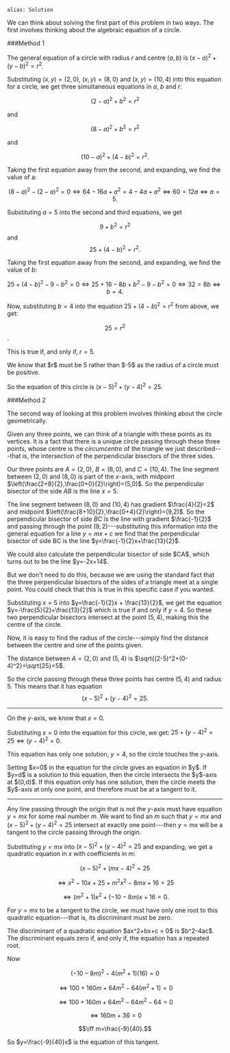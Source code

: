 ````
alias: Solution
````


<div class="chalk">
We can think about solving the first part of this problem in two ways. The first involves thinking about the algebraic equation of a circle.
</div>

###Method 1

The general equation of a circle with radius $r$ and centre $(a,b)$ is $(x-a)^2 + (y-b)^2 = r^2$.

Substituting $(x,y) = (2,0)$, $(x,y) = (8,0)$ and $(x,y) = (10,4)$ into this equation for a circle, we get three simultaneous equations in $a$, $b$ and $r$:

$$(2-a)^2 + b^2 = r^2$$

and

$$(8-a)^2 + b^2 = r^2$$

and

$$(10-a)^2 + (4-b)^2 = r^2.$$
  
Taking the first equation away from the second, and expanding, we find the value of a:

$$(8-a)^2 - (2-a)^2 = 0 \iff 64 - 16a + a^2 = 4 - 4a + a^2 \iff 60 = 12a \iff a = 5.$$

Substituting $a=5$ into the second and third equations, we get  

$$9 + b^2 = r^2$$ and $$25 + (4-b)^2 = r^2.$$
  
Taking the first equation away from the second, and expanding, we find the value of $b$:

$$25 + (4-b)^2 - 9 - b^2 = 0 \iff 25 + 16 - 8b + b^2 - 9 - b^2 = 0 \iff 32 = 8b \iff b = 4.$$  

Now, substituting $b=4$ into the equation $25 + (4-b)^2 = r^2$ from above, we get:

$$25 = r^2$$.

This is true if, and only if, $r = 5$.

<div class="chalk">
We know that $r$ must be 5 rather than $-5$ as the radius of a circle must be positive.
</div>

So the equation of this circle is $(x-5)^2 + (y-4)^2 = 25$. 

###Method 2
  
<div class="chalk">
The second way of looking at this problem involves thinking about the circle geometrically.
</div>

Given any three points, we can think of a triangle with these points as its vertices. It is a fact that there is a unique circle passing through these three points, whose centre is the _circumcentre_ of the triangle we just described---that is, the intersection of the perpendicular bisectors of the three sides.

Our three points are $A=(2,0)$, $B=(8,0)$, and $C=(10,4)$. The line segment between $(2,0)$ and $(8,0)$ is part of the $x$-axis, with midpoint $\left(\frac{2+8}{2},\frac{0+0}{2}\right)=(5,0)$. So the perpendicular bisector of the side $AB$ is the line $x=5$.  

The line segment between $(8,0)$ and $(10,4)$ has gradient $\frac{4}{2}=2$ and midpoint $\left(\frac{8+10}{2},\frac{0+4}{2}\right)=(9,2)$. So the perpendicular bisector of side $BC$ is the line with gradient $\frac{-1}{2}$ and passing through the point $(9,2)$---substituting this information into the general equation for a line $y=mx+c$ we find that the perpendicular bisector of side BC is the line $y=\frac{-1}{2}x+\frac{13}{2}$.  

<div class="chalk">
We could also calculate the perpendicular bisector of side $CA$, which turns out to be the line $y=-2x+14$.

But we don't need to do this, because we are using the standard fact that the three perpendicular bisectors of the sides of a triangle meet at a single point.  You could check that this is true in this specific case if you wanted.
</div>

Substituting $x=5$ into $y=\frac{-1}{2}x + \frac{13}{2}$, we get the equation $y=-\frac{5}{2}+\frac{13}{2}$ which is true if and only if $y=4$. So these two perpendicular bisectors intersect at the point $(5,4)$, making this the centre of the circle.  

Now, it is easy to find the radius of the circle---simply find the distance between the centre and one of the points given.  

The distance between $A=(2,0)$ and $(5,4)$ is $\sqrt{(2-5)^2+(0-4)^2}=\sqrt{25}=5$.

So the circle passing through these three points has centre $(5,4)$ and radius $5$. This means that it has equation
$$(x-5)^2 + (y-4)^2 = 25.$$




***

On the $y$-axis, we know that $x=0$.

Substituting $x=0$ into the equation for this circle, we get:
$25 + (y-4)^2 = 25 \iff (y-4)^2 = 0$.

This equation has only one solution, $y=4$, so the circle touches the $y$-axis.

<div class="chalk">
Setting $x=0$ in the equation for the circle gives an equation in $y$. If $y=d$ is a solution to this equation, then the circle intersects the $y$-axis at $(0,d)$. If this equation only has one solution, then the circle meets the $y$-axis at only one point, and therefore must be at a tangent to it.
</div>

***

Any line passing through the origin that is not the $y$-axis must have equation $y=mx$ for some real number $m$. We want to find an $m$ such that $y=mx$ and $(x-5)^2+(y-4)^2=25$ intersect at exactly one point---then $y=mx$ will be a tangent to the circle passing through the origin.  
  
Substituting $y=mx$ into $(x-5)^2+(y-4)^2=25$ and expanding, we get a quadratic equation in $x$ with coefficients in $m$:

$$(x-5)^2 + (mx-4)^2 = 25$$

$$\iff x^2 - 10x + 25 + m^2x^2 - 8mx + 16 = 25$$

$$\iff (m^2 +1)x^2 + (-10 - 8m)x+16 = 0.$$  

For $y=mx$ to be a tangent to the circle, we must have only one root to this quadratic equation---that is, its discriminant must be zero.  

<div class="chalk">
The discriminant of a quadratic equation $ax^2+bx+c = 0$ is $b^2-4ac$. The discriminant equals zero if, and only if, the equation has a repeated root.
</div>

Now
  
$$(-10-8m)^2 - 4(m^2+1)(16) = 0$$

$$\iff 100+160m+64m^2-64(m^2+1)=0$$

$$\iff 100+160m+64m^2-64m^2-64=0$$

$$\iff 160m+36=0$$

$$\iff m=\frac{-9}{40}.$$

So $y=\frac{-9}{40}x$ is the equation of this tangent.

